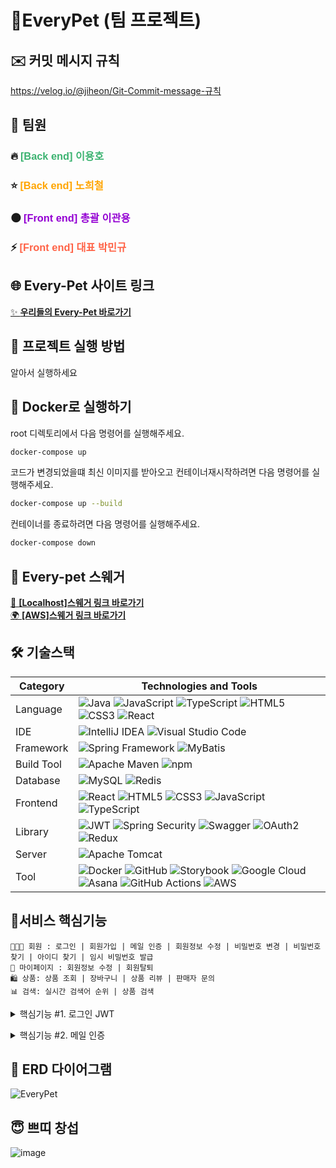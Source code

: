 # 🐶EveryPet (팀 프로젝트)

## ✉️ 커밋 메시지 규칙

https://velog.io/@jiheon/Git-Commit-message-규칙

## 👥 팀원

### 🔥 <span style="color:#3CB371; font-family: 'Comic Sans MS', cursive, sans-serif;">[Back end] 이용호</span>

### ⭐️ <span style="color:#FFA500; font-family: 'Comic Sans MS', cursive, sans-serif;">[Back end] 노희철</span>

### 🌑 <span style="color:#9400D3; font-family: 'Comic Sans MS', cursive, sans-serif;">[Front end] 총괄 이관용</span>

### ⚡️ <span style="color:#FF6347; font-family: 'Comic Sans MS', cursive, sans-serif;">[Front end] 대표 박민규</span>

## 🌐 **Every-Pet 사이트 링크**
[✨ **우리들의 Every-Pet 바로가기**](https://everypet.netlify.app/)


## 🚀 프로젝트 실행 방법

알아서 실행하세요

## 🐳 Docker로 실행하기

root 디렉토리에서 다음 명령어를 실행해주세요.

```bash
docker-compose up
```

코드가 변경되었을떄 최신 이미지를 받아오고 컨테이너재시작하려면 다음 명령어를 실행해주세요.

```bash
docker-compose up --build
```

컨테이너를 종료하려면 다음 명령어를 실행해주세요.

```bash
docker-compose down
```

## 🧬 Every-pet 스웨거

[💼 **[Localhost]스웨거 링크 바로가기**](http://localhost:8080/swagger-ui/index.html)
<br>
[🌍 **[AWS]스웨거 링크 바로가기**](https://everypet.netlify.app/swagger-ui/index.html)

## 🛠️ 기술스택

| Category   | Technologies and Tools                                                                                                                                                                                                                                                                                                                                                                                                                                                                                                                                                                                                                                                                                                                                                                                |
| ---------- |-------------------------------------------------------------------------------------------------------------------------------------------------------------------------------------------------------------------------------------------------------------------------------------------------------------------------------------------------------------------------------------------------------------------------------------------------------------------------------------------------------------------------------------------------------------------------------------------------------------------------------------------------------------------------------------------------------------------------------------------------------------------------------------------------------|
| Language   | ![Java](https://img.shields.io/badge/Java-007396?style=for-the-badge&logo=java&logoColor=white) ![JavaScript](https://img.shields.io/badge/JavaScript-F7DF1E?style=for-the-badge&logo=javascript&logoColor=black) ![TypeScript](https://img.shields.io/badge/TypeScript-3178C6?style=for-the-badge&logo=typescript&logoColor=white) ![HTML5](https://img.shields.io/badge/HTML5-E34F26?style=for-the-badge&logo=html5&logoColor=white) ![CSS3](https://img.shields.io/badge/CSS3-1572B6?style=for-the-badge&logo=css3&logoColor=white) ![React](https://img.shields.io/badge/React-61DAFB?style=for-the-badge&logo=react&logoColor=white)                                                                                                                                                             |
| IDE        | ![IntelliJ IDEA](https://img.shields.io/badge/IntelliJ_IDEA-000000?style=for-the-badge&logo=intellij-idea&logoColor=white) ![Visual Studio Code](https://img.shields.io/badge/Visual_Studio_Code-007ACC?style=for-the-badge&logo=visual-studio-code&logoColor=white)                                                                                                                                                                                                                                                                                                                                                                                                                                                                                                                                  |
| Framework  | ![Spring Framework](https://img.shields.io/badge/Spring_Framework-6DB33F?style=for-the-badge&logo=spring&logoColor=white) ![MyBatis](https://img.shields.io/badge/MyBatis-339933?style=for-the-badge&logo=mybatis&logoColor=white)                                                                                                                                                                                                                                                                                                                                                                                                                                                                                                                                                                    |
| Build Tool | ![Apache Maven](https://img.shields.io/badge/Apache_Maven-C71A36?style=for-the-badge&logo=apache-maven&logoColor=white) ![npm](https://img.shields.io/badge/npm-CB3837?style=for-the-badge&logo=npm&logoColor=white)                                                                                                                                                                                                                                                                                                                                                                                                                                                                                                                                                                                  |
| Database   | ![MySQL](https://img.shields.io/badge/MySQL-4479A1?style=for-the-badge&logo=mysql&logoColor=white) ![Redis](https://img.shields.io/badge/Redis-DC382D?style=for-the-badge&logo=redis&logoColor=white)                                                                                                                                                                                                                                                                                                                                                                                                                                                                                                                                                                                                 |
| Frontend   | ![React](https://img.shields.io/badge/React-61DAFB?style=for-the-badge&logo=react&logoColor=white) ![HTML5](https://img.shields.io/badge/HTML5-E34F26?style=for-the-badge&logo=html5&logoColor=white) ![CSS3](https://img.shields.io/badge/CSS3-1572B6?style=for-the-badge&logo=css3&logoColor=white) ![JavaScript](https://img.shields.io/badge/JavaScript-F7DF1E?style=for-the-badge&logo=javascript&logoColor=black) ![TypeScript](https://img.shields.io/badge/TypeScript-3178C6?style=for-the-badge&logo=typescript&logoColor=white)                                                                                                                                                                                                                                                             |
| Library    | ![JWT](https://img.shields.io/badge/JWT-000000?style=for-the-badge&logo=JSON%20web%20tokens&logoColor=white) ![Spring Security](https://img.shields.io/badge/Spring_Security-6DB33F?style=for-the-badge&logo=spring-security&logoColor=white) ![Swagger](https://img.shields.io/badge/Swagger-85EA2D?style=for-the-badge&logo=swagger&logoColor=black) ![OAuth2](https://img.shields.io/badge/OAuth2-2E86C1?style=for-the-badge&logo=oauth&logoColor=white) ![Redux](https://img.shields.io/badge/Redux-764ABC?style=for-the-badge&logo=redux&logoColor=white)                                                                                                                                                                                                                                        |
| Server     | ![Apache Tomcat](https://img.shields.io/badge/Apache_Tomcat-F8DC75?style=for-the-badge&logo=apache-tomcat&logoColor=black)                                                                                                                                                                                                                                                                                                                                                                                                                                                                                                                                                                                                                                                                            |
| Tool       | ![Docker](https://img.shields.io/badge/Docker-2496ED?style=for-the-badge&logo=docker&logoColor=white) ![GitHub](https://img.shields.io/badge/GitHub-181717?style=for-the-badge&logo=github&logoColor=white) ![Storybook](https://img.shields.io/badge/Storybook-FF4785?style=for-the-badge&logo=storybook&logoColor=white) ![Google Cloud](https://img.shields.io/badge/Google_Cloud-4285F4?style=for-the-badge&logo=google-cloud&logoColor=white) ![Asana](https://img.shields.io/badge/Asana-27384D?style=for-the-badge&logo=asana&logoColor=white) ![GitHub Actions](https://img.shields.io/badge/GitHub_Actions-2088FF?style=for-the-badge&logo=github-actions&logoColor=white) ![AWS](https://img.shields.io/badge/amazon_web_services-232F3E?style=for-the-badge&logo=github-actions&logoColor=white) |


## 🎯서비스 핵심기능

```
👨‍👨‍👧 회원 : 로그인 | 회원가입 | 메일 인증 | 회원정보 수정 | 비밀번호 변경 | 비밀번호 찾기 | 아이디 찾기 | 임시 비밀번호 발급
🏡 마이페이지 : 회원정보 수정 | 회원탈퇴
🛍️ 상품: 상품 조회 | 장바구니 | 상품 리뷰 | 판매자 문의
📊 검색: 실시간 검색어 순위 | 상품 검색
```

<details>
<summary>핵심기능 #1. 로그인 JWT</summary>
<div markdown="1">

>  <p style="color:black">뭘봐</p>

</div>
</details>

<p>

<details>
<summary>핵심기능 #2. 메일 인증</summary>
<div markdown="1">

> dd

</div>
</details>

## 📖 ERD 다이어그램

![EveryPet](https://github.com/user-attachments/assets/03bb1e70-ae8e-4a3e-a37a-b64465dc505b)

## 😇 쁘띠 창섭

![image](https://cnqnq6x1162u.objectstorage.ap-seoul-1.oci.customer-oci.com/p/4d_DJXYmI0ejd8avuhAILIIpyZqnmHvpQPxB3i9g9MKd65-abwpaD-tq-jraNd1k/n/cnqnq6x1162u/b/machugi-image/o/c009638f-cdb9-48fe-bf71-bbf42ef3ccaf.webp)
